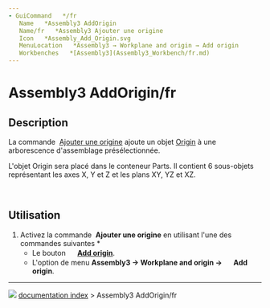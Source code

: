 ```yaml
---
- GuiCommand   */fr
   Name   *Assembly3 AddOrigin
   Name/fr   *Assembly3 Ajouter une origine
   Icon   *Assembly_Add_Origin.svg‎‎
   MenuLocation   *Assembly3 → Workplane and origin → Add origin
   Workbenches   *[Assembly3](Assembly3_Workbench/fr.md)
---
```


# Assembly3 AddOrigin/fr

## Description

La commande <img alt="" src=images/Assembly_Add_Origin.svg  style="width   *24px;"> [Ajouter une origine](Assembly3_AddOrigin/fr.md) ajoute un objet [Origin](App_OriginGroupExtension/fr.md) à une arborescence d\'assemblage présélectionnée.

L\'objet Origin sera placé dans le conteneur Parts. Il contient 6 sous-objets représentant les axes X, Y et Z et les plans XY, YZ et XZ.

<img alt="" src=images/_App_Assembly_Add_Origin-01.png  style="width   *250px;"> <img alt="" src=images/_App_OriginGroupExtension-02.png  style="width   *350px;">

## Utilisation

1.  Activez la commande <img alt="" src=images/Assembly_Add_Origin.svg  style="width   *16px;"> **Ajouter une origine** en utilisant l\'une des commandes suivantes    *
    -   Le bouton **<img src="images/Assembly_Add_Origin.svg_" width=16px> [Add origin](Assembly3_AddOrigin/fr.md)**.
    -   L\'option de menu **Assembly3 → Workplane and origin → <img src="images/Assembly_Add_Origin.svg_" width=16px> Add origin**.



---
![](images/Right_arrow.png) [documentation index](../README.md) > Assembly3 AddOrigin/fr
